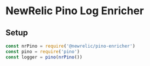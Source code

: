 # NewRelic Pino Log Enricher

## Setup
```js
const nrPino = require('@newrelic/pino-enricher')
const pino = require('pino')
const logger = pino(nrPino())
```
